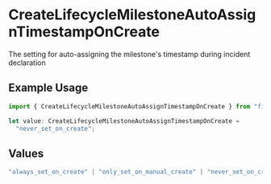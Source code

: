 # CreateLifecycleMilestoneAutoAssignTimestampOnCreate

The setting for auto-assigning the milestone's timestamp during incident declaration

## Example Usage

```typescript
import { CreateLifecycleMilestoneAutoAssignTimestampOnCreate } from "firehydrant-typescript-sdk/models/operations";

let value: CreateLifecycleMilestoneAutoAssignTimestampOnCreate =
  "never_set_on_create";
```

## Values

```typescript
"always_set_on_create" | "only_set_on_manual_create" | "never_set_on_create"
```